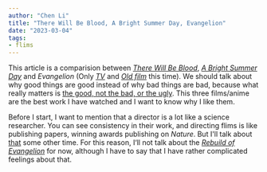 ```yaml
---
author: "Chen Li"
title: "There Will Be Blood, A Bright Summer Day, Evangelion"
date: "2023-03-04"
tags: 
- flims
---
```


This article is a comparision between [_There Will Be Blood_](https://www.imdb.com/title/tt0469494/), [_A Bright Summer Day_](https://www.imdb.com/title/tt0101985/) and _Evangelion_ (Only [_TV_](https://www.imdb.com/title/tt0112159/) and [_Old film_](https://www.imdb.com/title/tt0169858/) this time). We should talk about why good things are good instead of why bad things are bad, because what really matters is [the good, not the bad, or the ugly](https://www.imdb.com/title/tt0060196/). This three films/anime are the best work I have watched and I want to know why I like them.

Before I start, I want to mention that a director is a lot like a science researcher. You can see consistency in their work, and directing flims is like publishing papers, winning awards publishing on _Nature_. But I'll talk about [that](https://en.wikipedia.org/wiki/Auteur) some other time. For this reason, I‘ll not talk about the [_Rebuild of  Evangelion_](https://en.wikipedia.org/wiki/Rebuild_of_Evangelion) for now, although I have to say that I have rather complicated feelings about that.

